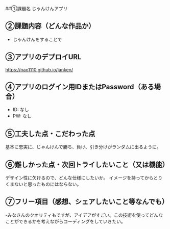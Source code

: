 ##①課題名
じゃんけんアプリ

## ②課題内容（どんな作品か）
- じゃんけんをすることで

## ③アプリのデプロイURL
https://nao1110.github.io/janken/

## ④アプリのログイン用IDまたはPassword（ある場合）
- ID: なし
- PW: なし

## ⑤工夫した点・こだわった点
基本に忠実に、じゃんけんで勝ち、負け、引き分けがランダムに出るように。

## ⑥難しかった点・次回トライしたいこと（又は機能）
デザイン性に欠けるので、どんな仕様にしたいか。
イメージを持ってからとりくまないと思ったものにはならない。

## ⑦フリー項目（感想、シェアしたいこと等なんでも）
-みなさんのクオリティもですが、アイデアがすごい。この技術を使ってどんなことができるかを考えながらコーディングをしていきたい。